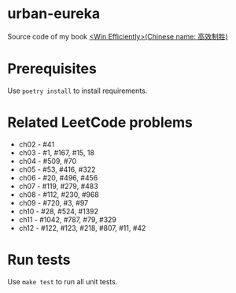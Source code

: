 # urban-eureka
Source code of my book [&lt;Win Efficiently&gt;(Chinese name: 高效制胜)](https://www.epubit.com/bookDetails?id=UB77b8cb0789d07&typeName=%E6%90%9C%E7%B4%A2)

# Prerequisites

Use `poetry install` to install requirements.

# Related LeetCode problems

* ch02 - #41
* ch03 - #1, #167, #15, 18
* ch04 - #509, #70
* ch05 - #53, #416, #322
* ch06 - #20, #496, #456
* ch07 - #119, #279, #483
* ch08 - #112, #230, #968
* ch09 - #720, #3, #97
* ch10 - #28, #524, #1392
* ch11 - #1042, #787, #79, #329
* ch12 - #122, #123, #218, #807, #11, #42

# Run tests

Use `make test` to run all unit tests.
